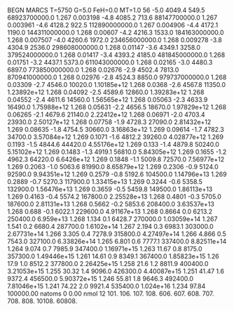 BEGN
MARCS T=5750 G=5.0 FeH=0.0 MT=1.0
                  56
-5.0 4049.4 549.5 68923700000.0 1.267 0.003198 
-4.8 4085.2 713.6 88147700000.0 1.267 0.003961 
-4.6 4128.2 922.5 112890000000.0 1.267 0.004906 
-4.4 4172.1 1190.0 144311000000.0 1.268 0.00607 
-4.2 4216.3 1533.0 184163000000.0 1.268 0.007507 
-4.0 4260.6 1972.0 234656000000.0 1.268 0.009278 
-3.8 4304.9 2536.0 298608000000.0 1.268 0.01147 
-3.6 4349.1 3258.0 379524000000.0 1.268 0.01417 
-3.4 4393.2 4185.0 481845000000.0 1.268 0.01751 
-3.2 4437.1 5373.0 611043000000.0 1.268 0.02165 
-3.0 4480.3 6897.0 773850000000.0 1.268 0.02676 
-2.9 4502.4 7813.0 870941000000.0 1.268 0.02976 
-2.8 4524.3 8850.0 979737000000.0 1.268 0.03309 
-2.7 4546.0 10020.0 1.10185e+12 1.268 0.0368 
-2.6 4567.8 11350.0 1.23892e+12 1.268 0.04092 
-2.5 4589.6 12860.0 1.39283e+12 1.268 0.04552 
-2.4 4611.6 14560.0 1.56565e+12 1.268 0.05063 
-2.3 4633.9 16490.0 1.75988e+12 1.268 0.05631 
-2.2 4656.5 18670.0 1.97829e+12 1.268 0.06265 
-2.1 4679.6 21140.0 2.22412e+12 1.268 0.06971 
-2.0 4703.4 23930.0 2.50127e+12 1.268 0.07758 
-1.9 4728.3 27090.0 2.81432e+12 1.269 0.08635 
-1.8 4754.5 30660.0 3.16863e+12 1.269 0.09614 
-1.7 4782.3 34700.0 3.57084e+12 1.269 0.1071 
-1.6 4812.2 39260.0 4.02877e+12 1.269 0.1193 
-1.5 4844.6 44420.0 4.55176e+12 1.269 0.133 
-1.4 4879.8 50240.0 5.15102e+12 1.269 0.1483 
-1.3 4919.1 56810.0 5.84305e+12 1.269 0.1655 
-1.2 4962.3 64220.0 6.6426e+12 1.269 0.1848 
-1.1 5009.8 72570.0 7.56977e+12 1.269 0.2063 
-1.0 5063.6 81990.0 8.65879e+12 1.269 0.2306 
-0.9 5124.0 92590.0 9.94351e+12 1.269 0.2579 
-0.8 5192.6 104500.0 1.14796e+13 1.269 0.2889 
-0.7 5270.3 117900.0 1.33415e+13 1.269 0.3244 
-0.6 5358.5 132900.0 1.56476e+13 1.269 0.3659 
-0.5 5459.8 149500.0 1.86113e+13 1.269 0.4163 
-0.4 5574.2 167800.0 2.25528e+13 1.268 0.4801 
-0.3 5705.0 187600.0 2.81131e+13 1.268 0.5662 
-0.2 5853.6 208400.0 3.63537e+13 1.268 0.688 
-0.1 6022.1 229600.0 4.91167e+13 1.268 0.8664 
0.0 6213.2 250400.0 6.959e+13 1.268 1.134 
0.1 6428.7 270000.0 1.03059e+14 1.267 1.541 
0.2 6680.4 287700.0 1.6102e+14 1.267 2.194 
0.3 6983.1 303000.0 2.67731e+14 1.266 3.305 
0.4 7278.9 315800.0 4.27497e+14 1.266 4.866 
0.5 7543.0 327100.0 6.33826e+14 1.265 6.801 
0.6 7777.1 337400.0 8.82511e+14 1.264 9.074 
0.7 7985.9 347400.0 1.16971e+15 1.263 11.67 
0.8 8175.0 357300.0 1.49446e+15 1.261 14.61 
0.9 8349.1 367400.0 1.85823e+15 1.26 17.9 
1.0 8512.2 377800.0 2.26425e+15 1.258 21.6 
1.2 8811.9 400400.0 3.21053e+15 1.255 30.32 
1.4 9096.0 426300.0 4.40087e+15 1.251 41.47 
1.6 9372.4 456500.0 5.90372e+15 1.246 55.81 
1.8 9646.3 492400.0 7.81046e+15 1.241 74.22 
2.0 9921.4 535400.0 1.024e+16 1.234 97.84 
100000.00
natoms              0      0.00
nmol          12
          101.         106.       107.      108.         606.        607.        608.
          707.         708.       808.    10108.       60808.
